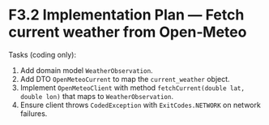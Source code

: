 # F3.2 Implementation Plan — Fetch current weather from Open‑Meteo

Tasks (coding only):

1. Add domain model `WeatherObservation`.
2. Add DTO `OpenMeteoCurrent` to map the `current_weather` object.
3. Implement `OpenMeteoClient` with method `fetchCurrent(double lat, double lon)` that maps to `WeatherObservation`.
4. Ensure client throws `CodedException` with `ExitCodes.NETWORK` on network failures.
